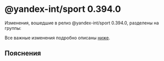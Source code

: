 # @yandex-int/sport 0.394.0

<!-- ЧЕЛОВЕЧЕСКОЕ ВСТУПЛЕНИЕ -->

Изменения, вошедшие в релиз @yandex-int/sport 0.394.0, разделены на группы:

Все важные изменения подробно описаны [ниже](#Пояснения).

## Пояснения

